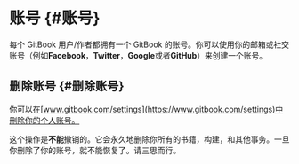 # 账号 {#账号}

每个 GitBook 用户/作者都拥有一个 GitBook 的账号。你可以使用你的邮箱或社交账号（例如**Facebook**，**Twitter**，**Google**或者**GitHub**）来创建一个账号。

## 删除账号 {#删除账号}

你可以在[www.gitbook.com/settings](https://www.gitbook.com/settings)中删除你的个人账号。

这个操作是**不能**撤销的。它会永久地删除你所有的书籍，构建，和其他事务。一旦你删除了你的账号，就不能恢复了。请三思而行。




